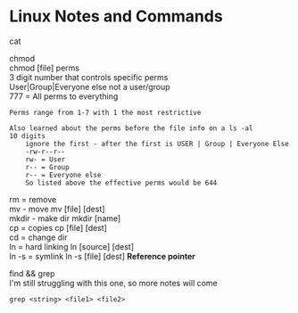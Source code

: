 # Linux Notes and Commands

cat  

chmod  
    chmod [file] perms  
    3 digit number that controls specific perms  
    User|Group|Everyone else not a user/group  
    777 = All perms to everything  

    Perms range from 1-7 with 1 the most restrictive  

    Also learned about the perms before the file info on a ls -al  
    10 digits  
        ignore the first - after the first is USER | Group | Everyone Else  
        -rw-r--r--   
        rw- = User  
        r-- = Group  
        r-- = Everyone else  
        So listed above the effective perms would be 644  

rm = remove  
mv - move           mv [file] [dest]  
mkdir - make dir    mkdir [name]  
cp = copies         cp [file] [dest]  
cd = change dir  
ln = hard linking   ln [source] [dest]  
ln -s = symlink     ln -s [file] [dest] **Reference pointer**  

find && grep  
    I'm still struggling with this one, so more notes will come  
  
    grep <string> <file1> <file2>  
